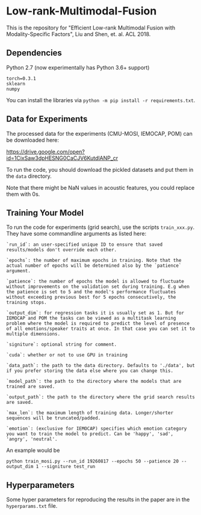 # Low-rank-Multimodal-Fusion

This is the repository for "Efficient Low-rank Multimodal Fusion with Modality-Specific Factors", Liu and Shen, et. al. ACL 2018.

## Dependencies

Python 2.7 (now experimentally has Python 3.6+ support)

```
torch=0.3.1
sklearn
numpy
```

You can install the libraries via `python -m pip install -r requirements.txt`.


## Data for Experiments

The processed data for the experiments (CMU-MOSI, IEMOCAP, POM) can be downloaded here:

https://drive.google.com/open?id=1CixSaw3dpHESNG0CaCJV6KutdlANP_cr

To run the code, you should download the pickled datasets and put them in the `data` directory.

Note that there might be NaN values in acoustic features, you could replace them with 0s.

## Training Your Model

To run the code for experiments (grid search), use the scripts `train_xxx.py`. They have some commandline arguments as listed here:

```
`run_id`: an user-specified unique ID to ensure that saved results/models don't override each other.

`epochs`: the number of maximum epochs in training. Note that the actual number of epochs will be determined also by the `patience` argument.

`patience`: the number of epochs the model is allowed to fluctuate without improvements on the validation set during training. E.g when the patience is set to 5 and the model's performance fluctuates without exceeding previous best for 5 epochs consecutively, the training stops.

`output_dim`: for regression tasks it is usually set as 1. But for IEMOCAP and POM the tasks can be viewed as a multitask learning problem where the model is required to predict the level of presence of all emotions/speaker traits at once. In that case you can set it to multiple dimensions.

`signiture`: optional string for comment.

`cuda`: whether or not to use GPU in training

`data_path`: the path to the data directory. Defaults to './data', but if you prefer storing the data else where you can change this.

`model_path`: the path to the directory where the models that are trained are saved.

`output_path`: the path to the directory where the grid search results are saved.

`max_len`: the maximum length of training data. Longer/shorter sequences will be truncated/padded.

`emotion`: (exclusive for IEMOCAP) specifies which emotion category you want to train the model to predict. Can be 'happy', 'sad', 'angry', 'neutral'.
```

An example would be

`python train_mosi.py --run_id 19260817 --epochs 50 --patience 20 --output_dim 1 --signiture test_run`

## Hyperparameters

Some hyper parameters for reproducing the results in the paper are in the `hyperparams.txt` file.
